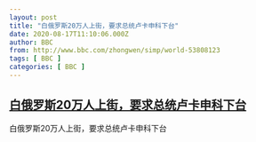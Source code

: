 ```yaml
---
layout: post
title: "白俄罗斯20万人上街，要求总统卢卡申科下台"
date: 2020-08-17T11:10:06.000Z
author: BBC
from: http://www.bbc.com/zhongwen/simp/world-53808123
tags: [ BBC ]
categories: [ BBC ]
---
```

<!--1597662606000-->
[白俄罗斯20万人上街，要求总统卢卡申科下台](http://www.bbc.com/zhongwen/simp/world-53808123)
------

<div>
白俄罗斯20万人上街，要求总统卢卡申科下台
</div>
